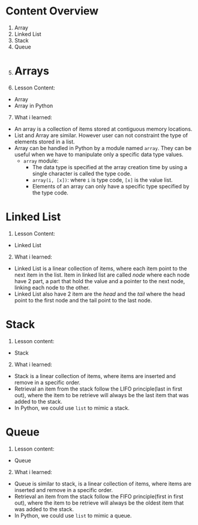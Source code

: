 # Content Overview
1. Array
2. Linked List
3. Stack
4. Queue
5. # Arrays
6. Lesson Content:
  - Array
  - Array in Python
7. What i learned:
- An array is a collection of items stored at contiguous memory locations.
- List and Array are similar. However user can not constraint the type of elements stored in a list.
- Array can be handled in Python by a module named `array`. They can be useful when we have to manipulate only a specific data type values.
  - `array` module:
    - The data type is specified at the array creation time by using a single character is called the type code.
    - `array(i, [x])`: where `i` is type code, `[x]` is the value list.
    - Elements of an array can only have a specific type specified by the type code.
# Linked List
1. Lesson Content:
  - Linked List
2. What i learned:
  - Linked List is a linear collection of items, where each item point to the next item in the list. Item in linked list are called *node* where each node have 2 part, a part that hold the value and a pointer to the next node, linking each node to the other.
  - Linked List also have 2 item are the *head* and the *tail* where the head point to the first node and the tail point to the last node.
# Stack
1. Lesson content:
  - Stack
2. What i learned:
  - Stack is a linear collection of items, where items are inserted and remove in a specific order.
  - Retrieval an item from the stack follow the LIFO principle(last in first out), where the item to be retrieve will always be the last item that was added to the stack.
  - In Python, we could use `list` to mimic a stack.
# Queue
1. Lesson content:
  - Queue
2. What i learned:
  - Queue is similar to stack, is a linear collection of items, where items are inserted and remove in a specific order.
  - Retrieval an item from the stack follow the FIFO principle(first in first out), where the item to be retrieve will always be the oldest item that was added to the stack.
  - In Python, we could use `list` to mimic a queue.

